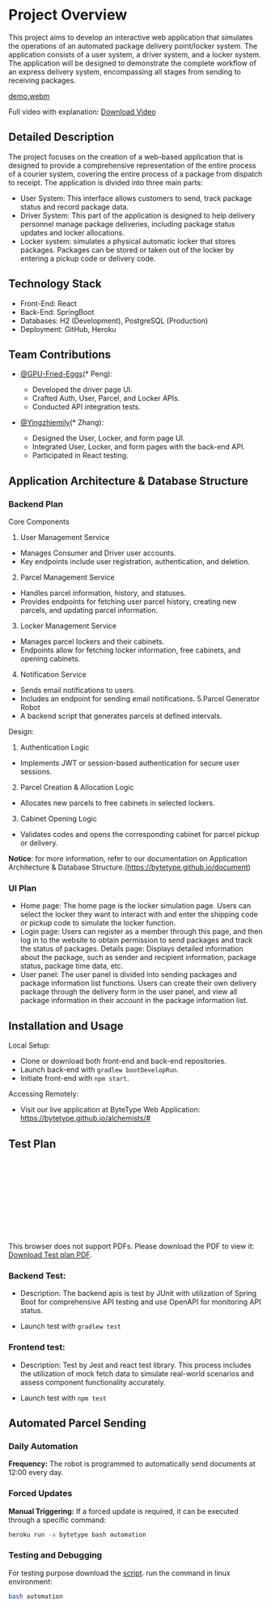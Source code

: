 # Project Overview

This project aims to develop an interactive web application that simulates the operations of an automated package delivery point/locker system. The application consists of a user system, a driver system, and a locker system. The application will be designed to demonstrate the complete workflow of an express delivery system, encompassing all stages from sending to receiving packages.

[demo.webm](https://github.com/ByteType/alchemists/assets/88884784/c748d830-29a6-4f55-91c0-20ff5536676b)

Full video with explanation: [Download Video](https://github.com/ByteType/.github/raw/master/demo.mp4)

## Detailed Description

The project focuses on the creation of a web-based application that is designed to provide a comprehensive representation of the entire process of a courier system, covering the entire process of a package from dispatch to receipt. The application is divided into three main parts:
+ User System: This interface allows customers to send, track package status and record package data.
+ Driver System: This part of the application is designed to help delivery personnel manage package deliveries, including package status updates and locker allocations.
+ Locker system: simulates a physical automatic locker that stores packages. Packages can be stored or taken out of the locker by entering a pickup code or delivery code.

## Technology Stack

+ Front-End: React
+ Back-End: SpringBoot
+ Databases: H2 (Development), PostgreSQL (Production)
+ Deployment: GitHub, Heroku

## Team Contributions

- [@GPU-Fried-Eggs](https://github.com/GPU-Fried-Eggs)(* Peng):
    - Developed the driver page UI.
    - Crafted Auth, User, Parcel, and Locker APIs.
    - Conducted API integration tests.

- [@Yingzhiemily](https://github.com/Yingzhiemily)(* Zhang):
    - Designed the User, Locker, and form page UI.
    - Integrated User, Locker, and form pages with the back-end API.
    - Participated in React testing.

## Application Architecture & Database Structure

### Backend Plan

Core Components
1. User Management Service
  + Manages Consumer and Driver user accounts.
  + Key endpoints include user registration, authentication, and deletion.
2. Parcel Management Service
  + Handles parcel information, history, and statuses.
  + Provides endpoints for fetching user parcel history, creating new parcels, and updating parcel information.
3. Locker Management Service
  + Manages parcel lockers and their cabinets.
  + Endpoints allow for fetching locker information, free cabinets, and opening cabinets.
4. Notification Service
  + Sends email notifications to users.
  + Includes an endpoint for sending email notifications.
5.Parcel Generator Robot
  + A backend script that generates parcels at defined intervals.

Design:

1. Authentication Logic
  + Implements JWT or session-based authentication for secure user sessions.
2. Parcel Creation & Allocation Logic
  + Allocates new parcels to free cabinets in selected lockers.
3. Cabinet Opening Logic
  + Validates codes and opens the corresponding cabinet for parcel pickup or delivery.

**Notice**: for more information, refer to our documentation on Application Architecture & Database Structure.(https://bytetype.github.io/document)


### UI Plan

+ Home page: The home page is the locker simulation page. Users can select the locker they want to interact with and enter the shipping code or pickup code to simulate the locker function.
+ Login page: Users can register as a member through this page, and then log in to the website to obtain permission to send packages and track the status of packages.
Details page: Displays detailed information about the package, such as sender and recipient information, package status, package time data, etc.
+ User panel: The user panel is divided into sending packages and package information list functions. Users can create their own delivery package through the delivery form in the user panel, and view all package information in their account in the package information list.

## Installation and Usage

Local Setup:

+ Clone or download both front-end and back-end repositories.
+ Launch back-end with ```gradlew bootDevelopRun```.
+ Initiate front-end with ```npm start```.

Accessing Remotely:

+ Visit our live application at ByteType Web Application: https://bytetype.github.io/alchemists/#


## Test Plan

<object data="https://raw.githubusercontent.com/ByteType/document/master/static/TestPlan.pdf" type="application/pdf" width="700px" height="700px">
    <embed src="https://raw.githubusercontent.com/ByteType/document/master/static/TestPlan.pdf">
        <p>This browser does not support PDFs. Please download the PDF to view it: <a href="https://raw.githubusercontent.com/ByteType/document/master/static/TestPlan.pdf">Download Test plan PDF</a>.</p>
    </embed>
</object>

### Backend Test:

* Description: The backend apis is test by JUnit with utilization of Spring Boot for comprehensive API testing and use OpenAPI for monitoring API status.

* Launch test with ```gradlew test```

### Frontend test:

* Description: Test by Jest and react test library. This process includes the utilization of mock fetch data to simulate real-world scenarios and assess component functionality accurately.

* Launch test with ```npm test```

## Automated Parcel Sending

### Daily Automation
**Frequency:** The robot is programmed to automatically send documents at 12:00 every day.

### Forced Updates
**Manual Triggering:** If a forced update is required, it can be executed through a specific command:
```bash
heroku run -a bytetype bash automation
```

### Testing and Debugging
For testing purpose download the [script](https://github.com/ByteType/amanises/blob/master/automation).
run the command in linux environment:
```bash
bash automation
```
